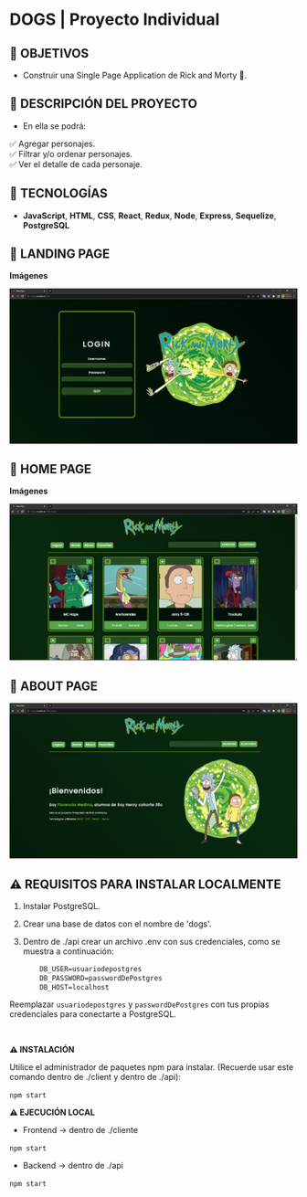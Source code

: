 # **DOGS** | Proyecto Individual

## **📌 OBJETIVOS**

- Construir una Single Page Application de Rick and Morty 🐶.

## **📌 DESCRIPCIÓN DEL PROYECTO**

- En ella se podrá:

✅ Agregar personajes.
<br />
✅ Filtrar y/o ordenar personajes. 
<br />
✅ Ver el detalle de cada personaje.
<br />

## **🦾 TECNOLOGÍAS**

- **JavaScript**, **HTML**, **CSS**, **React**, **Redux**, **Node**, **Express**, **Sequelize**, **PostgreSQL**

## **📍 LANDING PAGE**

**Imágenes**

![Landing Page](./front/src/assets/Landing.PNG)

## **📍 HOME PAGE**

**Imágenes**

![Home Page I](./front/src/assets/Home.PNG)

## **📍 ABOUT PAGE**

![About Page](./front/src/assets/AboutPAge.PNG)

## **⚠️ REQUISITOS PARA INSTALAR LOCALMENTE**

1. Instalar PostgreSQL.
2. Crear una base de datos con el nombre de 'dogs'.
3. Dentro de ./api crear un archivo .env con sus credenciales, como se muestra a continuación:

   ```env
       DB_USER=usuariodepostgres
       DB_PASSWORD=passwordDePostgres
       DB_HOST=localhost
   ```

Reemplazar `usuariodepostgres` y `passwordDePostgres` con tus propias credenciales para conectarte a PostgreSQL.

<br />

**⚠️ INSTALACIÓN**

Utilice el administrador de paquetes npm para instalar. (Recuerde usar este comando dentro de ./client y dentro de ./api):

`npm start`

**⚠️ EJECUCIÓN LOCAL**

- Frontend -> dentro de ./cliente

`npm start`

- Backend -> dentro de ./api

`npm start`

<br />
